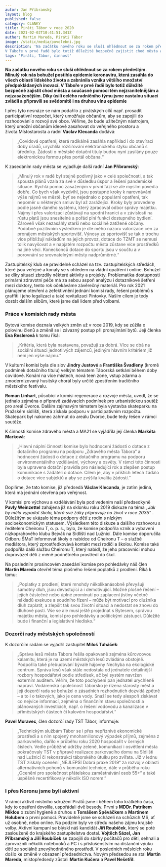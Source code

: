 ```yaml
---
autor: Jan Příbramský
layout: blog
published: false
category: CLANKY
title: Piráti Tábor v roce 2020 
date: 2021-02-02T10:41:51.341Z
author: Martin Mareda, Piráti Tábor
image: /static/media/povolebni.jpg
description: 'Na začátku nového roku se sluší ohlédnout se za rokem předešlým. Minulý rok nás bohužel postihla epidemie koronaviru, která zasáhla do všech oblastí lidského života a zabránila vzniku většího množství předpokládaných inovací.
V Táboře v prvé řadě bylo totiž důležité bezpečně zajistit chod města a současně pomoci těm nejzranitelnějším a nejzasaženějším.'
tags: 'Piráti, Tábor, činnost'
---
```


__Na začátku nového roku se sluší ohlédnout se za rokem předešlým. Minulý rok nás bohužel postihla epidemie koronaviru, která zasáhla do všech oblastí lidského života a zabránila vzniku většího množství předpokládaných inovací.
V Táboře v prvé řadě bylo totiž důležité bezpečně zajistit chod města a současně pomoci těm nejzranitelnějším a nejzasaženějším. Díky úsilí celého radničního týmu jsme nastalou situaci zvládli a připravili se svědomitě i na druhou vlnu epidemie__

I přes tyto nesnáze se nám podařilo z pirátských cílů např. prosadit participativní rozpočet, který umožňuje občanům, aby se zapojili do rozhodování o rozvoji své obce.
Věříme, že bude užitečným nástrojem, který umožní občanům ideově zasahovat do veřejného prostoru a života.Místostarosta a radní __Václav Klecanda__ dodává:

> „Covidová opatření, která radikálně zasáhla například i do otevírací doby úřadů, urychlila rozšiřování elektronického styku občanů s úředníky. Žádosti o městské dotační tituly budou nyní zasílány pouze elektronickou formou přes portál občana.“ 

K zasedáním rady města se vyjadřuje další radní __Jan Příbramský__:

>„Minulý rok v radě byl stejně podivný jako v celé společnosti, a tak spousta plánů vzala za své v důsledku úspor a řešení pandemické situace. Rychlá pomoc zasaženým v první fázi se ale myslím povedla dobře. Co bych však vyzdvihl, jsou postupné kroky k narovnávání výše nájmů ve městě, byť se nejednalo o populární opatření, tak nepoměr u některých smluv byl až zarážející. Kroky byly provedeny podle jasně daného systému, který zpracoval odbor správy majetku. Nájmy i přes valorizaci zůstávají na spodní hranici a v závislosti na růstu platů jsou snesitelné a pořád plní funkci dostupného bydlení. Zároveň však nezasáhly starší nebo sociálně zatížené občany. Podobně pozitivním výsledkem je dle mého názoru valorizace cen za pronájem městských sportovišť. Výnosy ze sportovišť se tak o trochu více přibližují nákladům na jejich provoz, dotace do TZMT se nemusí tolik navyšovat a v napjatém rozpočtu města zůstane více prostředků na jiné věci. Koneckonců dotace do sportu jsou v součtu a v porovnání se srovnatelnými městy nadprůměrné.“

Zastupitelský klub se pravidelně scházel na tzv. zastupitelských středách, které jsou veřejné a konaly se s ohledem na vládní opatření i online. Bohužel se díky situaci zbrzdily některé aktivity a projekty. Problematika dostupnosti primární zdravotní péče má za sebou aspoň analýzu i dotazníkové šetření mezi doktory, tento rok očekáváme závěrečný materiál. Pro rok 2021 plánujeme otevření a zefektivnění jednání komisí rady, řešení problémů s graffiti i jeho legalizaci a také revitalizaci Pintovky. Naším cílem je tedy dostát dalším slibům, které jsme dali lidem před volbami.

### Práce v komisích rady města

Bytová komise doznala velkých změn už v roce 2019, kdy se zúžila o polovinu členů a změnil se i závazný postup při pronajímání bytů. Její členka __Eva Reslerová__ k tomu říká:

>„Kritéria, která byla nastavena, považuji za dobrá. Více se dbá na sociální situaci jednotlivých zájemců, jediným hlavním kritériem již není jen výše nájmu.“

V kulturní komisi byla dle slov __Jindry Justové__ a __Františka Švadleny__ (kromě podmínek dotačního titulu) velkým tématem Táborská setkání během doby covidové. Konání na více místech, nová teen zone, vstup zdarma a zmodernizovaný husitský chorál byly určitě zpestřením tradičního městského festivalu.

__Roman Linhart__, působící v komisi regenerace a rozvoje města, uvedl, že se jednalo zejména o přípravě zadávacích podmínek pro urbanistickou soutěž pro areál Dvorce. Dalším zajímavým tématem byla výstavba skateparku na Pražském sídlišti, která získala podporu v participativním rozpočtu. Skatepark byl nakonec zahrnut do areálu Dvorce, bude tedy řešen v rámci soutěže.


K činnosti komise zdravého města a MA21 se vyjádřila její členka __Markéta Marková__:

>„Hlavní náplní činnosti komise bylo hodnocení žádostí o dotace z dotačního programu na podporu „Zdravého města Tábora“  a hodnocení žádostí o dotace z dotačního programu na podporu environmentálního vzdělávání, výchovy a osvěty. V rámci této činnosti byla upravena dotační pravidla pro následující rok a zlepšen postup komunikace s žadateli o dotace. Cílem je, aby v příštích letech žádalo o dotace více subjektů a aby se zvýšila kvalita žádostí.“ 

Doplňme, že tato komise, jíž předsedá __Václav Klecanda__, je zatím jediná, která má jednání otevřená pro veřejnost.

V komisi pro výchovu a vzdělávání byla pod vedením naší předsedkyně __Pavly Weinzettel__ zahájena již na sklonku roku 2019 diskuze na téma _„Jak by měla vypadat škola, která své žáky připravuje na život v roce 2035“_ . Důležitým se ukázalo téma podpory dětí z rodin s nízkým socioekonomickým statusem. Výsledkem této diskuze a dalšího rozhovoru s ředitelem Cheironu T, o. p. s., bylo, že komise podpořila vznik a vybavení nízkoprahového klubu Bejvák na Sídlišti nad Lužnicí. Dále komise doporučila Odboru ŠMaT informovat školy o nabídce od Cheironu T – o službě mediátora, který zprostředkovává kontakt mezi rodiči a školou. Komise také podpořila další službu Cheironu T, který nabídl, že jeho pracovníci mohou doprovázet děti z méně podnětného prostředí do škol.

Na posledním prosincovém zasedání komise pro pohledávky náš člen __Martin Mareda__ otevřel téma plošného řešení poplatků z prodlení. Říká k tomu:

>„Poplatky z prodlení, které mnohdy několikanásobně převyšují samotný dluh, jsou devastující a i demotivující. Možné plošné řešení – jejich částečné nebo úplné prominutí po zaplacení jistiny včetně nákladů exekuce a soudního  řízení – může být motivací pro dlužníka dluh zaplatit, a zlepšit tak svou životní situaci a nedostat se znovu do dluhové pasti. Vše se ale musí ještě projednat s Bytesem, správou majetku města, komisí pro pohledávky a politickými zástupci. Důležité bude i finanční a legislativní hledisko.“


### Dozorčí rady městských společností

K dozorčím radám se vyjádřil zastupitel __Miloš Tuháček__:

>„Správa lesů města Tábora řešila opakovaně zejména kůrovcovou kalamitu, která je na území městských lesů zvládána obstojně. Podpořila také přebudování bývalé hájovny Nechyba na ekologické centrum. Správa lesů však stále nedostala od jednatele detailnější rozbory hospodářství podle středisek, ač byl systém navržen externím auditem. Věřím, že toto pochybení pan jednatel urychleně napraví. Vodárenská společnost Táborsko je řízena starosty měst a její dozorčí rada se bohužel o zásadních rozhodnutích dozvídá zpětně – a to i o takových, jako je cena vody. Snaží se tedy alespoň získávat co nejvíce informací, zejména o finančním stavu společnosti a plánovaných investicích, např. o řešení vodovodu a kanalizace v příměstských částech či kalovém hospodářství.“

__Pavel Moravec__, člen dozorčí rady TST Tábor, informuje:

>„Technickým službám Tábor se i přes nepříznivé ekonomické prostředí a s ním spojený mnohamilionový výpadek příjmů, zejména z parkovného, dařilo v průběhu roku 2020 hospodařit v černých číslech. Vedle průběžné údržby zeleně, komunikací i osvětlení města pokračovaly TST v přípravě realizace parkovacího domu na Sídlišti nad Lužnicí či rekonstrukci táborského útulku pro zvířata. Již v lednu TST získaly ocenění „NEJLEPŠÍ Dobrá praxe 2019“ za rozvoj v oblasti alternativních pohonů v komunální technice, dále v průběhu roku „Ocenění pro společnost přátelskou zaměstnávání osob 55+“ a také úspěšně recertifikovaly několik ISO norem.”

### I přes Koronu jsme byli aktivní

V rámci aktivit místního sdružení Pirátů jsme i během toho krátkého času, kdy to opatření dovolila, uspořádali dvě besedy. První s __MDDr. Patrikem Miklou__ o zubní hygieně a druhou s __Tomášem Spěváčkem__ a __Martinem Holubem__ o první pomoci. Pravidelně jsme se scházeli na schůzích MS, ať už osobně, nebo online. Na podzim byly ve středu našeho zájmu krajské volby. Aktivní kampaní se blýskl náš kandidát __Jiří Roubíček__, který se poté zaslouženě do krajského zastupitelstva dostal. __Vojtěch Sázel, Jan Příbramský a Jiří Roubíček__ se zapojili do sbírky počítačů pro děti, sehnali a zprovoznili několik notebooků a PC i s příslušenstvím na distanční výuku dětí ze sociálně znevýhodněného prostředí. V posledních měsících roku došlo ke změně v obsazení předsednictva. Novým předsedou se stal __Martin Mareda__, místopředsedy zůstali __Martin Kučera__ a __Pavel Nešetřil__.









